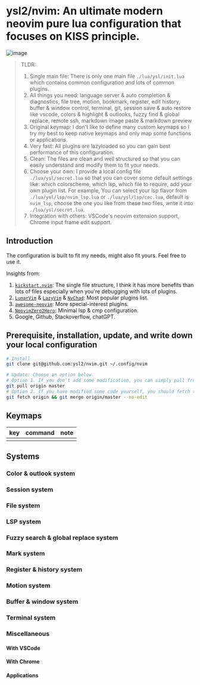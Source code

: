 # ysl2/nvim: An ultimate modern neovim pure lua configuration that focuses on KISS principle.

![image](https://github.com/ysl2/nvim/assets/39717545/71741871-8792-4ac8-be7b-fe82504c315f)



> TLDR:
>
> 1. Single main file: There is only one main file `./lua/ysl/init.lua` which contains common configuration and lots of common plugins.
> 2. All things you need: language server & auto completion & diagnostics, file tree, motion, bookmark, register, edit history, buffer & window control, terminal, git, session save & auto restore like vscode, colors & highlight & outlooks, fuzzy find & global replace, remote ssh, markdown image paste & markdown preview
> 3. Original keymap: I don't like to define many custom keymaps so I try my best to keep native keymaps and only map some functions or applications.
> 4. Very fast: All plugins are lazyloaded so you can gain best performance of this configuration.
> 5. Clean: The files are clean and well structured so that you can easily understand and modify them to fit your needs.
> 6. Choose your own: I provide a local config file `./lua/ysl/secret.lua` so that you can cover some default settings like: which colorscheme, which lsp, which file to require, add your own plugin list. For example, You can select your lsp flavor from `./lua/ysl/lsp/nvim_lsp.lua` or `./lua/ysl/lsp/coc.lua`, default is `nvim_lsp`, choose the one you like from these two files, write it into `./lua/ysl/secret.lua`.
> 7. Integration with others: VSCode's neovim extension support, Chrome input frame edit support.

## Introduction

The configuration is built to fit my needs, might also fit yours. Feel free to use it.

Insights from:

1. [`kickstart.nvim`](https://github.com/nvim-lua/kickstart.nvim): The single file structure, I think it has more benefits than lots of files especially when you're debugging with lots of plugins.
2. [`LunarVim`](https://github.com/LunarVim/LunarVim) & [`LazyVim`](https://github.com/LazyVim/LazyVim) & [`NvChad`](https://github.com/NvChad/NvChad): Most popular plugins list.
3. [`awesome-neovim`](https://github.com/rockerBOO/awesome-neovim): More special-interest plugins.
4. [`NeovimZero2Hero`](https://github.com/FledgeXu/NeovimZero2Hero): Minimal lsp & cmp configuration.
5. Google, Github, Stackoverflow, chatGPT.

## Prerequisite, installation, update, and write down your local configuration

```bash
# Install
git clone git@github.com:ysl2/nvim.git ~/.config/nvim

# Update: Choose an option below.
# Option 1. If you don't add some modification, you can simply pull from the origin url.
git pull origin master
# Option 2. If you have modified some code yourself, you should fetch then you might need to merge your configuration with origin url
git fetch origin && git merge origin/master --no-edit
```

## Keymaps

|key| command | note |
|---|---| --- |
||||

## Systems

### Color & outlook system

### Session system

### File system

### LSP system

### Fuzzy search & global replace system

### Mark system

### Register & history system

### Motion system

### Buffer & window system

### Terminal system

### Miscellaneous

#### With VSCode

#### With Chrome

#### Applications
